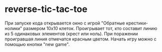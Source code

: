 # reverse-tic-tac-toe
При запуске кода открывается окно с игрой "Обратные крестики-нолики" размером 10х10 клеток.
Проигрывает тот, кто составит линию из 5 одинаковых элементов (крест или ноль).
При поражении проигравшая линия отмечатся красным цветом.
Начать игру можно с помощью кнопки "new game".
